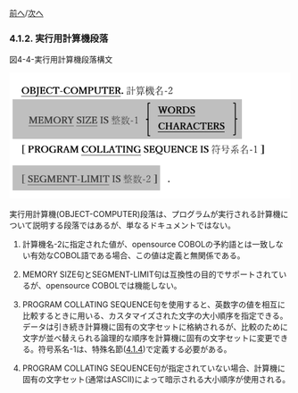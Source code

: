 <!--navi start-->
[前へ](4-1-1.md)/[次へ](4-1-3.md)
<!--navi end-->
### 4.1.2. 実行用計算機段落

図4-4-実行用計算機段落構文

![alt text](Image/4-4.png)

実行用計算機(OBJECT-COMPUTER)段落は、プログラムが実行される計算機について説明する段落ではあるが、単なるドキュメントではない。

1. 計算機名-2に指定された値が、opensource COBOLの予約語とは一致しない有効なCOBOL語である場合、この値は定義と無関係である。

2. MEMORY SIZE句とSEGMENT-LIMIT句は互換性の目的でサポートされているが、opensource COBOLでは機能しない。

3. PROGRAM COLLATING SEQUENCE句を使用すると、英数字の値を相互に比較するときに用いる、カスタマイズされた文字の大小順序を指定できる。データは引き続き計算機に固有の文字セットに格納されるが、比較のために文字が並べ替えられる論理的な順序を計算機に固有の文字セットに変更できる。符号系名-1は、特殊名節([4.1.4](4-1-4.md))で定義する必要がある。

4. PROGRAM COLLATING SEQUENCE句が指定されていない場合、計算機に固有の文字セット(通常はASCII)によって暗示される大小順序が使用される。
